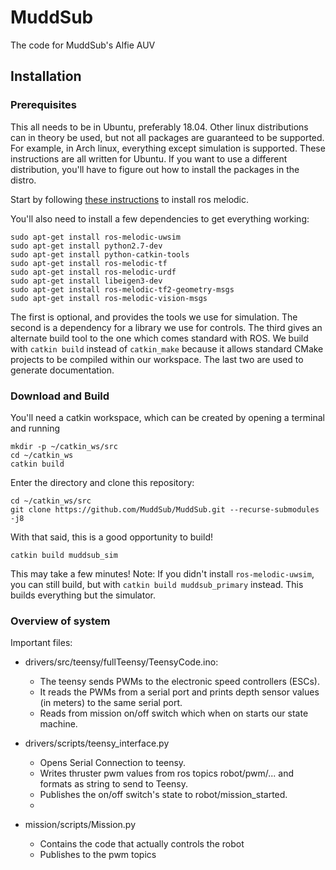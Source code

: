 # MuddSub
The code for MuddSub's Alfie AUV

## Installation

### Prerequisites
This all needs to be in Ubuntu, preferably 18.04. Other linux distributions can in theory be used, but not all packages are guaranteed to be supported. For example, in Arch linux, everything except simulation is supported. These instructions are all written for Ubuntu. If you want to use a different distribution, you'll have to figure out how to install the packages in the distro.

Start by following [these instructions](http://wiki.ros.org/melodic/Installation/Ubuntu) to install ros melodic.

You'll also need to install a few dependencies to get everything working:

```
sudo apt-get install ros-melodic-uwsim
sudo apt-get install python2.7-dev
sudo apt-get install python-catkin-tools
sudo apt-get install ros-melodic-tf
sudo apt-get install ros-melodic-urdf
sudo apt-get install libeigen3-dev
sudo apt-get install ros-melodic-tf2-geometry-msgs
sudo apt-get install ros-melodic-vision-msgs
```

The first is optional, and provides the tools we use for simulation. The second is a dependency for a library we use for controls. The third gives an alternate build tool to the one which comes standard with ROS. We build with `catkin build` instead of `catkin_make` because it allows standard CMake projects to be compiled within our workspace. The last two are used to generate documentation.

### Download and Build



You'll need a catkin workspace, which can be created by opening a terminal and running
```
mkdir -p ~/catkin_ws/src
cd ~/catkin_ws
catkin build
```

Enter the directory and clone this repository:

```
cd ~/catkin_ws/src
git clone https://github.com/MuddSub/MuddSub.git --recurse-submodules -j8
```

With that said, this is a good opportunity to build!

```
catkin build muddsub_sim
```
This may take a few minutes! Note: If you didn't install `ros-melodic-uwsim`, you can still build, but with `catkin build muddsub_primary` instead. This builds everything but the simulator.

### Overview of system

Important files:
- drivers/src/teensy/fullTeensy/TeensyCode.ino:
    - The teensy sends PWMs to the electronic speed controllers (ESCs).
    - It reads the PWMs from a serial port and prints depth sensor values (in meters) to the same serial port.
    - Reads from mission on/off switch which when on starts our state machine.

- drivers/scripts/teensy_interface.py
    - Opens Serial Connection to teensy.
    - Writes thruster pwm values from ros topics robot/pwm/... and formats as string to send to Teensy.
    - Publishes the on/off switch's state to robot/mission_started.
    - 

- mission/scripts/Mission.py
    - Contains the code that actually controls the robot
    - Publishes to the pwm topics